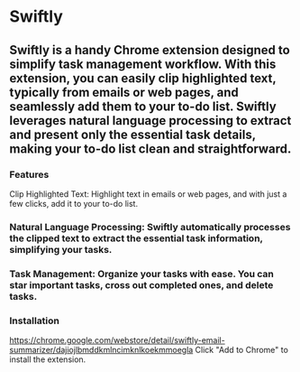 # Swiftly


## Swiftly is a handy Chrome extension designed to simplify task management workflow. With this extension, you can easily clip highlighted text, typically from emails or web pages, and seamlessly add them to your to-do list. Swiftly leverages natural language processing to extract and present only the essential task details, making your to-do list clean and straightforward.

### Features
Clip Highlighted Text: Highlight text in emails or web pages, and with just a few clicks, add it to your to-do list.

### Natural Language Processing: Swiftly automatically processes the clipped text to extract the essential task information, simplifying your tasks.

### Task Management: Organize your tasks with ease. You can star important tasks, cross out completed ones, and delete tasks.

### Installation
https://chrome.google.com/webstore/detail/swiftly-email-summarizer/dajiojlbmddkmlncimknlkoekmmoegla
Click "Add to Chrome" to install the extension.
